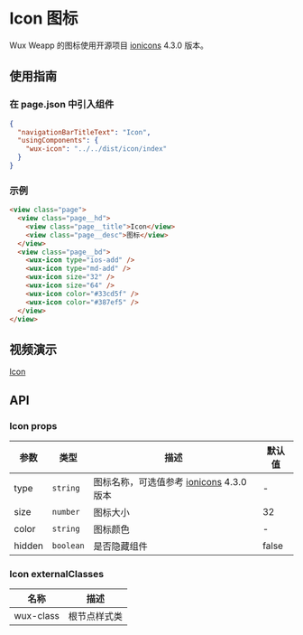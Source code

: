 # Icon 图标

Wux Weapp 的图标使用开源项目 [ionicons](https://ionicons.com/) 4.3.0 版本。

## 使用指南

### 在 page.json 中引入组件

```json
{
  "navigationBarTitleText": "Icon",
  "usingComponents": {
    "wux-icon": "../../dist/icon/index"
  }
}
```

### 示例

```html
<view class="page">
  <view class="page__hd">
    <view class="page__title">Icon</view>
    <view class="page__desc">图标</view>
  </view>
  <view class="page__bd">
    <wux-icon type="ios-add" />
    <wux-icon type="md-add" />
    <wux-icon size="32" />
    <wux-icon size="64" />
    <wux-icon color="#33cd5f" />
    <wux-icon color="#387ef5" />
  </view>
</view>
```

## 视频演示

[Icon](./_media/icon.mp4 ':include :type=iframe width=375px height=667px')

## API

### Icon props

| 参数   | 类型      | 描述                                                              | 默认值 |
| ------ | --------- | ----------------------------------------------------------------- | ------ |
| type   | `string`  | 图标名称，可选值参考 [ionicons](https://ionicons.com/) 4.3.0 版本 | -      |
| size   | `number`  | 图标大小                                                          | 32     |
| color  | `string`  | 图标颜色                                                          | -      |
| hidden | `boolean` | 是否隐藏组件                                                      | false  |

### Icon externalClasses

| 名称      | 描述         |
| --------- | ------------ |
| wux-class | 根节点样式类 |
